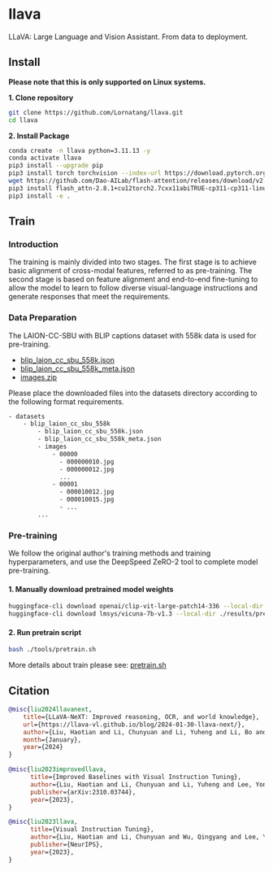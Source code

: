 # llava

LLaVA: Large Language and Vision Assistant. From data to deployment.

## Install

**Please note that this is only supported on Linux systems.**

**1. Clone repository**

```bash
git clone https://github.com/Lornatang/llava.git
cd llava
```

**2. Install Package**

```bash
conda create -n llava python=3.11.13 -y
conda activate llava
pip3 install --upgrade pip
pip3 install torch torchvision --index-url https://download.pytorch.org/whl/cu128
wget https://github.com/Dao-AILab/flash-attention/releases/download/v2.8.1/flash_attn-2.8.1+cu12torch2.7cxx11abiTRUE-cp311-cp311-linux_x86_64.whl
pip3 install flash_attn-2.8.1+cu12torch2.7cxx11abiTRUE-cp311-cp311-linux_x86_64.whl
pip3 install -e .
```

## Train

### Introduction

The training is mainly divided into two stages. The first stage is to achieve basic alignment of cross-modal features, referred to as pre-training.
The second stage is based on feature alignment and end-to-end fine-tuning to allow the model to learn to follow diverse visual-language instructions
and generate responses that meet the requirements.

### Data Preparation

The LAION-CC-SBU with BLIP captions dataset with 558k data is used for pre-training.
- [blip_laion_cc_sbu_558k.json](https://huggingface.co/datasets/liuhaotian/LLaVA-Pretrain/blob/main/blip_laion_cc_sbu_558k.json)
- [blip_laion_cc_sbu_558k_meta.json](https://huggingface.co/datasets/liuhaotian/LLaVA-Pretrain/blob/main/blip_laion_cc_sbu_558k_meta.json)
- [images.zip](https://huggingface.co/datasets/liuhaotian/LLaVA-Pretrain/blob/main/images.zip)

Please place the downloaded files into the datasets directory according to the following format requirements.

```txt
- datasets
    - blip_laion_cc_sbu_558k
        - blip_laion_cc_sbu_558k.json
        - blip_laion_cc_sbu_558k_meta.json
        - images
            - 00000
              - 000000010.jpg
              - 000000012.jpg
              ...
            - 00001
              - 000010012.jpg
              - 000010015.jpg
              - ...
        ...
```

### Pre-training

We follow the original author's training methods and training hyperparameters, and use the DeepSpeed ZeRO-2 tool to complete model pre-training.

#### 1. Manually download pretrained model weights

```bash
huggingface-cli download openai/clip-vit-large-patch14-336 --local-dir ./results/pretrained_models/openai/clip-vit-large-patch14-336
huggingface-cli download lmsys/vicuna-7b-v1.3 --local-dir ./results/pretrained_models/lmsys/vicuna-7b-v1.3
```

#### 2. Run pretrain script

```bash
bash ./tools/pretrain.sh
```

More details about train please see: [pretrain.sh](./tools/pretrain.sh)

## Citation

```bibtex
@misc{liu2024llavanext,
    title={LLaVA-NeXT: Improved reasoning, OCR, and world knowledge},
    url={https://llava-vl.github.io/blog/2024-01-30-llava-next/},
    author={Liu, Haotian and Li, Chunyuan and Li, Yuheng and Li, Bo and Zhang, Yuanhan and Shen, Sheng and Lee, Yong Jae},
    month={January},
    year={2024}
}

@misc{liu2023improvedllava,
      title={Improved Baselines with Visual Instruction Tuning}, 
      author={Liu, Haotian and Li, Chunyuan and Li, Yuheng and Lee, Yong Jae},
      publisher={arXiv:2310.03744},
      year={2023},
}

@misc{liu2023llava,
      title={Visual Instruction Tuning}, 
      author={Liu, Haotian and Li, Chunyuan and Wu, Qingyang and Lee, Yong Jae},
      publisher={NeurIPS},
      year={2023},
}
```